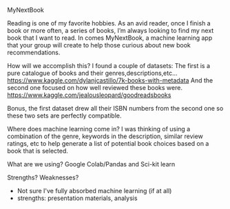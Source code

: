  MyNextBook

Reading is one of my favorite hobbies. As an avid reader, once I finish a book or more often, a series of books, I’m always looking to find my next book that I want to read. In comes MyNextBook, a machine learning app that your group will create to help those curious about new book recommendations.

How will we accomplish this? I found a couple of datasets:
The first is a pure catalogue of books and their genres,descriptions,etc…
https://www.kaggle.com/dylanjcastillo/7k-books-with-metadata 
And the second one focused on how well reviewed these books were. https://www.kaggle.com/jealousleopard/goodreadsbooks  

Bonus, the first dataset drew all their ISBN numbers from the second one so these two sets are perfectly compatible.

Where does machine learning come in?
I was thinking of using a combination of the genre, keywords in the description, similar review ratings, etc to help generate a list of potential book choices based on a book that is selected.

What are we using? Google Colab/Pandas and Sci-kit learn

Strengths? Weaknesses?
* Not sure I've fully absorbed machine learning (if at all)
* strengths: presentation materials, analysis
